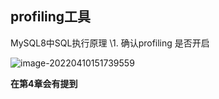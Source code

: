 ## profiling工具  

MySQL8中SQL执行原理
\1. 确认profiling 是否开启  

![image-20220410151739559](http://jason243.online/DatabasesNote/MySQL/learn_mysql_ksf/常用工具.assets/image-20220410151739559.png)



**在第4章会有提到**

